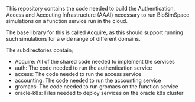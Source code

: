 This repository contains the code needed to build the Authentication,
Access and Accouting Infrastructure (AAAI) necessary to run 
BioSimSpace simulations on a function service run in the cloud.

The base library for this is called Acquire, as this should support
running such simulations for a wide range of different domains.

The subdirectories contain;

* Acquire: All of the shared code needed to implement the services
* auth: The code needed to run the authentication service
* access: The code needed to run the access service
* accounting: The code needed to run the accounting service
* gromacs: The code needed to run gromacs on the function service
* oracle-k8s: Files needed to deploy services on the oracle k8s cluster


